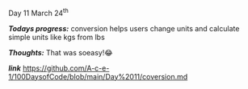 Day 11 March 24<sup>th

***Todays progress:*** conversion helps users change units and calculate simple units like kgs from lbs

***Thoughts:*** That was soeasy!😂

***link*** https://github.com/A-c-e-1/100DaysofCode/blob/main/Day%2011/coversion.md